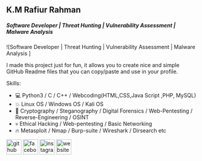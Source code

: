 ## K.M Rafiur Rahman
##### Software Developer | Threat Hunting | Vulnerability Assessment | Malware Analysis 
![Software Developer | Threat Hunting | Vulnerability Assessment | Malware Analysis ]

I made this project just for fun, it allows you to create nice and simple GitHub Readme files that you can copy/paste and use in your profile.

Skills:
-	💻 Python3 / C / C++ / Webcoding(HTML,CSS,Java Script ,PHP, MySQL)
-	💥 Linux OS / Windows OS / Kali OS
-	💪 Cryptography / Steganography / Digital Forensics / Web-Pentesting / Reverse-Engineering / OSINT
-	💀 Ethical Hacking / Web-pentesting / Basic Networking
-	🔥 Metasploit / Nmap /  Burp-suite / Wireshark / Dirsearch etc



[<img src='https://cdn.jsdelivr.net/npm/simple-icons@3.0.1/icons/github.svg' alt='github' height='40'>](https://github.com/Rafiuer)  [<img src='https://cdn.jsdelivr.net/npm/simple-icons@3.0.1/icons/facebook.svg' alt='facebook' height='40'>](https://www.facebook.com/Rafiuer)  [<img src='https://cdn.jsdelivr.net/npm/simple-icons@3.0.1/icons/instagram.svg' alt='instagram' height='40'>](https://www.instagram.com/Rafiuerrahman/)  [<img src='https://cdn.jsdelivr.net/npm/simple-icons@3.0.1/icons/icloud.svg' alt='website' height='40'>](https://rafiuer.xyz/)  


